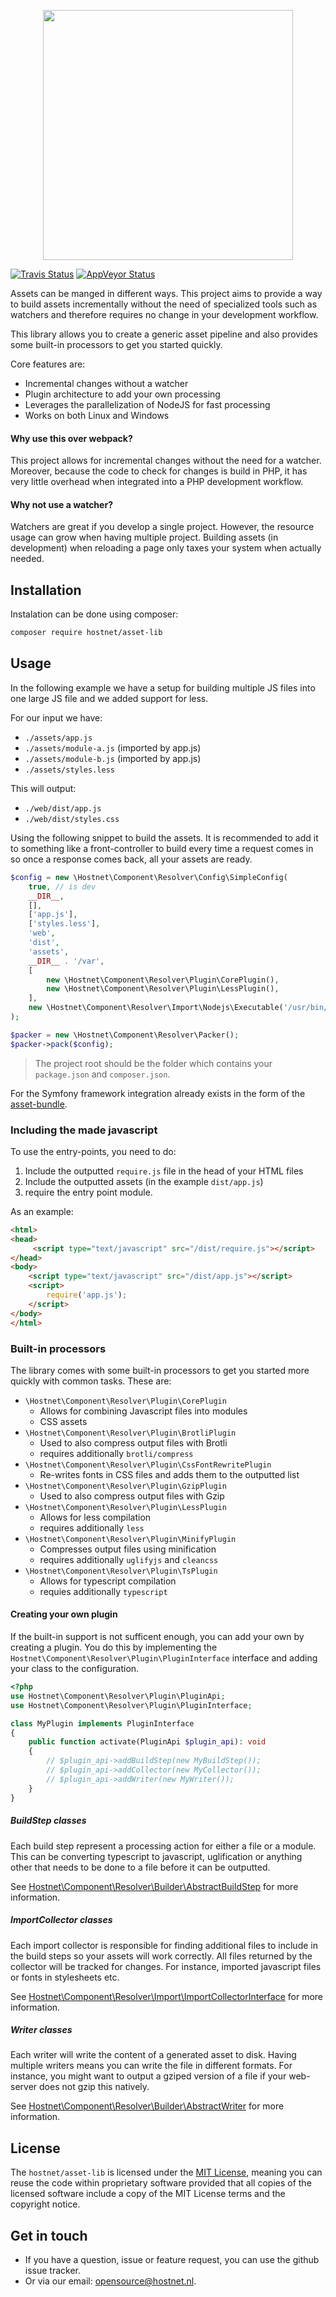 <p align="center"><a href="http://www.hostnet.nl" target="_blank">
    <img width="400" src="https://www.hostnet.nl/images/hostnet.svg">
</a></p>

[![Travis Status](https://travis-ci.org/hostnet/asset-lib.svg?branch=master)](https://travis-ci.org/hostnet/asset-lib)
[![AppVeyor Status](https://ci.appveyor.com/api/projects/status/github/hostnet/asset-lib?svg=true)](https://ci.appveyor.com/project/yannickl88/asset-lib)

Assets can be manged in different ways. This project aims to provide a way to build assets incrementally without the need of specialized tools such as watchers and therefore requires no change in your development workflow.

This library allows you to create a generic asset pipeline and also provides some built-in processors to get you started quickly.

Core features are:
 - Incremental changes without a watcher
 - Plugin architecture to add your own processing
 - Leverages the parallelization of NodeJS for fast processing
 - Works on both Linux and Windows
 
#### Why use this over webpack?
This project allows for incremental changes without the need for a watcher. Moreover, because the code to check for changes is build in PHP, it has very little overhead when integrated into a PHP development workflow.

#### Why not use a watcher?
Watchers are great if you develop a single project. However, the resource usage can grow when having multiple project. Building assets (in development) when reloading a page only taxes your system when actually needed.

Installation
------------
Instalation can be done using composer:
```bash
composer require hostnet/asset-lib
```

Usage
------------
In the following example we have a setup for building multiple JS files into one large JS file and we added support for less.

For our input we have: 
- `./assets/app.js`
- `./assets/module-a.js` (imported by app.js)
- `./assets/module-b.js` (imported by app.js)
- `./assets/styles.less`

This will output:
- `./web/dist/app.js`
- `./web/dist/styles.css`

Using the following snippet to build the assets. It is recommended to add it to something like a front-controller to build every time a request comes in so once a response comes back, all your assets are ready.

```php
$config = new \Hostnet\Component\Resolver\Config\SimpleConfig(
    true, // is dev
    __DIR__,
    [],
    ['app.js'],
    ['styles.less'],
    'web',
    'dist',
    'assets',
    __DIR__ . '/var',
    [
        new \Hostnet\Component\Resolver\Plugin\CorePlugin(),
        new \Hostnet\Component\Resolver\Plugin\LessPlugin(),
    ],
    new \Hostnet\Component\Resolver\Import\Nodejs\Executable('/usr/bin/node', __DIR__ . '/node_modules/')
);

$packer = new \Hostnet\Component\Resolver\Packer();
$packer->pack($config);
```
> The project root should be the folder which contains your `package.json` and `composer.json`.

For the Symfony framework integration already exists in the form of the [asset-bundle](https://github.com/hostnet/asset-bundle).

### Including the made javascript
To use the entry-points, you need to do:
1. Include the outputted `require.js` file in the head of your HTML files
2. Include the outputted assets (in the example `dist/app.js`)
3. require the entry point module.

As an example:
```html
<html>
<head>
     <script type="text/javascript" src="/dist/require.js"></script>
</head>
<body>
    <script type="text/javascript" src="/dist/app.js"></script>
    <script>
        require('app.js');
    </script>
</body>
</html>
```

### Built-in processors
The library comes with some built-in processors to get you started more quickly with common tasks. These are:
* `\Hostnet\Component\Resolver\Plugin\CorePlugin`
  * Allows for combining Javascript files into modules
  * CSS assets
* `\Hostnet\Component\Resolver\Plugin\BrotliPlugin`
  * Used to also compress output files with Brotli
  * requires additionally `brotli/compress` 
* `\Hostnet\Component\Resolver\Plugin\CssFontRewritePlugin`
  * Re-writes fonts in CSS files and adds them to the outputted list
* `\Hostnet\Component\Resolver\Plugin\GzipPlugin`
  * Used to also compress output files with Gzip
* `\Hostnet\Component\Resolver\Plugin\LessPlugin`
  * Allows for less compilation
  * requires additionally `less` 
* `\Hostnet\Component\Resolver\Plugin\MinifyPlugin`
  * Compresses output files using minification
  * requires additionally `uglifyjs` and `cleancss` 
* `\Hostnet\Component\Resolver\Plugin\TsPlugin`
  * Allows for typescript compilation
  * requies additionally `typescript`

#### Creating your own plugin
If the built-in support is not sufficent enough, you can add your own by creating a plugin. You do this by implementing the `Hostnet\Component\Resolver\Plugin\PluginInterface` interface and adding your class to the configuration.

```php
<?php
use Hostnet\Component\Resolver\Plugin\PluginApi;
use Hostnet\Component\Resolver\Plugin\PluginInterface;

class MyPlugin implements PluginInterface
{
    public function activate(PluginApi $plugin_api): void
    {
        // $plugin_api->addBuildStep(new MyBuildStep());
        // $plugin_api->addCollector(new MyCollector());
        // $plugin_api->addWriter(new MyWriter());
    }
}
```

##### BuildStep classes 
Each build step represent a processing action for either a file or a module. This can be converting typescript to javascript, uglification or anything other that needs to be done to a file before it can be outputted.

See [Hostnet\Component\Resolver\Builder\AbstractBuildStep](https://github.com/hostnet/asset-lib/blob/master/src/Builder/AbstractBuildStep.php) for more information.

##### ImportCollector classes 
Each import collector is responsible for finding additional files to include in the build steps so your assets will work correctly. All files returned by the collector will be tracked for changes. For instance, imported javascript files or fonts in stylesheets etc.

See [Hostnet\Component\Resolver\Import\ImportCollectorInterface](https://github.com/hostnet/asset-lib/blob/master/src/Import/ImportCollectorInterface.php) for more information.

##### Writer classes 
Each writer will write the content of a generated asset to disk. Having multiple writers means you can write the file in different formats. For instance, you might want to output a gziped version of a file if your web-server does not gzip this natively.

See [Hostnet\Component\Resolver\Builder\AbstractWriter](https://github.com/hostnet/asset-lib/blob/master/src/Builder/AbstractWriter.php) for more information.

License
-------------
The `hostnet/asset-lib` is licensed under the [MIT License](https://github.com/hostnet/form-handler-bundle/blob/master/LICENSE), meaning you can reuse the code within proprietary software provided that all copies of the licensed software include a copy of the MIT License terms and the copyright notice.

Get in touch
------------
 * If you have a question, issue or feature request, you can use the github issue tracker.
 * Or via our email: opensource@hostnet.nl.
